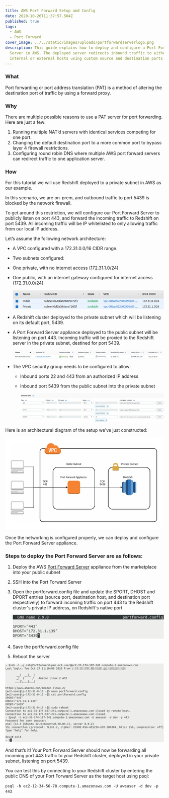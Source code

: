 ```yaml
---
title: AWS Port Forward Setup and Config
date: 2020-10-26T11:37:57.504Z
published: true
tags:
  - AWS
  - Port Forward
cover_image: ../../static/images/uploads/portforwardserverlogo.png
description: This guide explains how to deploy and configure a Port Forward
  Server in AWS. The deployed server redirects inbound traffic to either
  internal or external hosts using custom source and destination ports.
---
```

### **What**

Port forwarding or port address translation (PAT) is a method of altering the destination port of traffic by using a forward proxy.

### **Why**

There are multiple possible reasons to use a PAT server for port forwarding. Here are just a few:

1. Running multiple NAT’d servers with identical services competing for one port.
2. Changing the default destination port to a more common port to bypass layer 4 firewall restrictions.
3. Configuring round robin DNS where multiple AWS port forward servers can redirect traffic to one application server.

### **How**

For this tutorial we will use Redshift deployed to a private subnet in AWS as our example.

In this scenario, we are on-prem, and outbound traffic to port 5439 is blocked by the network firewall.

To get around this restriction, we will configure our Port Forward Server to publicly listen on port 443, and forward the incoming traffic to Redshift on port 5439. All incoming traffic will be IP whitelisted to only allowing traffic from our local IP address.

Let’s assume the following network architecture:

* A VPC configured with a 172.31.0.0/16 CIDR range.
* Two subnets configured:
* One private, with no internet access (172.31.1.0/24)
* One public, with an internet gateway configured for internet access (172.31.0.0/24)

  ![Subnets](../../static/images/uploads/portforward-subnets.png)
* A Redshift cluster deployed to the private subnet which will be listening on its default port, 5439.
* A Port Forward Server appliance deployed to the public subnet will be listening on port 443. Incoming traffic will be proxied to the Redshift server in the private subnet, destined for port 5439.

  ![Deployed Port Forward Server](../../static/images/uploads/deployedportforwardserver.png)
* The VPC security group needs to be configured to allow:

  * Inbound ports 22 and 443 from an authorized IP address
  * Inbound port 5439 from the public subnet into the private subnet

    ![VPC Security Group](../../static/images/uploads/vpcsecuritygroup.png)

Here is an architectural diagram of the setup we’ve just constructed:

![Port Forward Diagram](../../static/images/uploads/portforwarddiagram.png)

Once the networking is configured properly, we can deploy and configure the Port Forward Server appliance.

### Steps to deploy the Port Forward Server are as follows:

1. Deploy the AWS [Port Forward Server](https://aws.amazon.com/marketplace/pp/B07TDD4LM6/?ref=_ptnr_termilus_apfsc) appliance from the marketplace into your public subnet
2. SSH into the Port Forward Server
3. Open the portforward.config file and update the SPORT, DHOST and DPORT entries (source port, destination host, and destination port respectively) to forward incoming traffic on port 443 to the Redshift cluster's private IP address, on Redshift's native port

   ![Port Forward Configuration](../../static/images/uploads/config.png)
4. Save the portforward.config file
5. Reboot the server

![Port Forwarding Working](../../static/images/uploads/loggedinconfiguredloggedout.png)

And that’s it! Your Port Forward Server should now be forwarding all incoming port 443 traffic to your Redshift cluster, deployed in your private subnet, listening on port 5439.

You can test this by connecting to your Redshift cluster by entering the public DNS of your Port Forward Server as the target host using psql:

`psql -h ec2-12-34-56-78.compute-1.amazonaws.com -U awsuser -d dev -p 443`